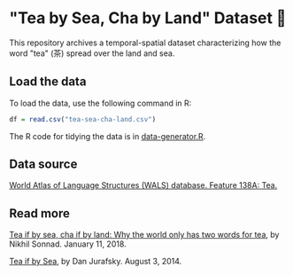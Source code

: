 # "Tea by Sea, Cha by Land" Dataset 🍵

This repository archives a temporal-spatial dataset characterizing
how the word "tea" (茶) spread over the land and sea.

## Load the data

To load the data, use the following command in R:

```r
df = read.csv("tea-sea-cha-land.csv")
```

The R code for tidying the data is in [data-generator.R](data-generator.R).

## Data source

[World Atlas of Language Structures (WALS) database. Feature 138A: Tea.](http://wals.info/feature/138A#2/25.5/143.6)

## Read more

[Tea if by sea, cha if by land: Why the world only has two words for tea](https://qz.com/1176962/map-how-the-word-tea-spread-over-land-and-sea-to-conquer-the-world/), by Nikhil Sonnad. January 11, 2018.

[Tea if by Sea](languageoffood.blogspot.com/2014/08/tea-if-by-sea.html), by Dan Jurafsky. August 3, 2014.
